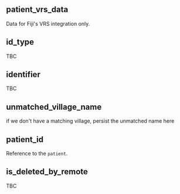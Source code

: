 ## patient_vrs_data

Data for Fiji's VRS integration only.

## id_type

TBC

## identifier

TBC

## unmatched_village_name

if we don't have a matching village, persist the unmatched name here

## patient_id

Reference to the `patient`.

## is_deleted_by_remote

TBC

